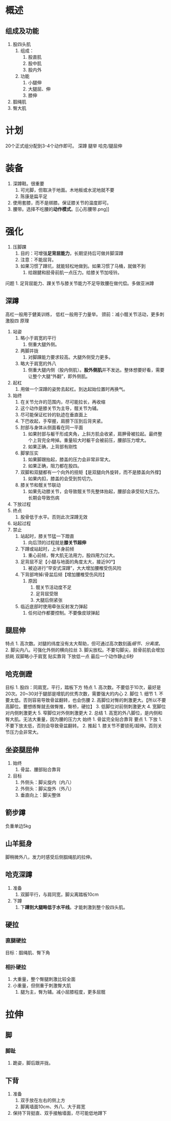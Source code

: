 # 概述
## 组成及功能
1. 股四头肌
	1. 组成：
		1. 股直肌
		2. 股中肌
		3. 股内外
	2. 功能
		1. 小腿伸
		2. 大腿屈、伸
		3. 膝伸
2. 腘绳肌
3. 臀大肌

# 计划
20个正式组分配到3-4个动作即可。
深蹲
腿举
哈克/腿屈伸
# 装备
1. 深蹲鞋。很重要
	1. 可光脚，但取决于地面。木地板或水泥地就不要
	2. 陈康是扁平足
2. 使用套膝，而不是绑膝。保证膝关节的温度即可。
3. 腰带。选择不吃腰的**动作模式**。[[心形腰带.png]] 
# 强化
1. 压脚踝
	1. 目的：可增强**足背屈能力**，长期坚持后可做并脚深蹲
	2. 注意：不能屈背。
	3. 如果习惯了蹲坑，就能轻松地做到。如果习惯了马桶，就做不到
		1. 给跟腱和胫骨前肌一点压力。给膝关节加哑铃。

问题
	1. 足背屈能力、踝关节与膝关节能力不足导致腰在做代偿。多做亚洲蹲
## 深蹲
高杠一般用于健美训练，
低杠一般用于力量举。
颈前：减小髋关节活动，更多刺激股四
原理
1. 站姿
	1. 略小于肩宽的平行
		1. 侧重大腿外侧。
	2. 两脚并拢
		1. 对脚踝能力要求较高。大腿外侧受力更多。
	3. 略大于肩宽的外八
		1. 侧重大腿内侧（股内侧肌）。**股外侧肌**并不发达。整体想要好看，需要让整个大腿“外翻”，即外侧肌。
2. 起杠
	1. 用做一个深蹲的姿势去起杠。到达起始位置时再换气。
3. 始终
	1. 在关节允许的范围内，尽可能拉长，再收缩
	2. 这个动作是膝关节为主导，髋关节为辅。
	3. 尽可能保证杠铃的轨迹在垂直面上
	4. 下巴收起，手窄握，肩膀下压到后背夹紧。
	5. 肘部与身体从侧面看在同一平面
		1. 如果肘部与躯干形成夹角，上斜方肌会收紧，肩胛骨被拉起。最终整个上背完全垮掉。重量较大时躯干会被前压，腰部压力增大。
		2. 如果正确，上背部有刚性
	6. 脚掌压实
		1. 如果脚跟抬起，膝盖的压力会非常非常大。
		2. 如果正确，阻力都在股四。
	7. 双脚和双腿都有一个向外的扭矩【是双腿向外旋转，而不是膝盖向外撑】
		1. 如果内扣，膝盖的会受到剪切力。
	8. 膝关节和髋关节联动
		1. 如果先动膝关节，会导致髋关节先整体抬起，腰部会承受较大压力。长期会导致伤病
4. 下放过程
5. 终点
	1. 股骨低于水平。否则此次深蹲无效
6. 站起过程
7. 禁止
	1. 站起时，膝关节猛一下蹬直
		1. 向后顶的过程就是**膝关节超伸** 
	2. 下蹲或站起时，上半身前倾
		1. 重心前倾，臀大肌无法用力，股四用力过大。
	3. 足背屈不足【小腿与地面的角度太大，接近90°】
		1. 被迫进行“早安式深蹲”，大大增加腰椎受伤风险
	4. 下背部垮掉/骨盆后倾【增加腰椎受伤风险】
		1. 原因
			1. 髋关节活动度不足
			2. 足背屈受限
			3. 大腿后侧紧张
	5. 临近底部时使用牵张反射发力弹起
		1. 任何动作都要控制。不要像皮球弹起
## 腿屈伸
特点
	1. 高次数。对腿的纬度没有太大帮助，但可通过高次数刻画*细节、分离度*。
	2. 脚尖内八。可强化外侧的横向拉丝
	3. 脚尖放松。不要勾脚尖，胫骨前肌会增加损耗
双脚略小于肩宽
贴实靠背
下放低一点
最后一个动作静止6秒

## 哈克倒蹬
目标
	1. 股四：同肩宽，平行，踏板下方
特点
	1. 高次数。不要低于10次，最好是20次。20~30对于腿部是增肌的优秀次数，需要强大的内心
	2. 脚位
		1. 细节
			1. 不要太低。否则容易导致骨盆翻转，也会伤腰
			2. 高脚位对臀的刺激更大。【所以不要高脚位。要想练臀就去做臀推，臀桥，硬拉】
			3. 低脚位对前侧刺激更大
			4. 宽脚位对内侧刺激更大
			5. 窄脚位对外侧刺激更大
		2. 总结
			1. 高宽的外八脚位，是内侧和臀大肌。无法大重量，因为腰的压力大
始终
	1. 骨盆完全贴合靠背
要点
	1. 下放
		1. 不要下放太低，否则会导致骨盆翻转。
	2. 推起
		1. 膝关节不要锁死/超伸。否则关节压力会非常大。
## 坐姿腿屈伸
1. 始终
	1. 骨盆、腰部贴合靠背
2. 目标
	1. 外侧头：脚尖旋内（内八）
	2. 外侧头：脚尖旋外（外八）
	3. 垂直向上：脚尖整体
## 箭步蹲
负重单边5kg
## 山羊挺身
脚稍微外八，发力时感受后侧腘绳肌的拉伸。
## 哈克深蹲
1. 准备
	1. 双脚平行，与肩同宽，脚尖离踏板10cm
2. 下蹲
	1. 下**蹲到大腿略低于水平线**。才能刺激到整个股四头肌。
## 硬拉
### 直腿硬拉
目标：腘绳肌、臀下角
### 相扑硬拉
1. 大重量，整个臀腿刺激比较全面
2. 小重量，但侧重于刺激臀大肌
	1. 腿为主，臀为辅。减小屈膝程度，更多屈髋
# 拉伸
## 脚
### 脚趾
1. 跪姿，脚后跟并拢。

## 下背
1. 准备
	1. 双手放在左右的侧上方
	2. 脚离墙面10cm、外八、大于肩宽
2. 保持下背挺直、双手接触墙面，尽可能低地蹲下